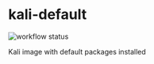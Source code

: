 # kali-default

![workflow status](https://github.com/xtruder/docker-images/actions/workflows/kali-default.yml/badge.svg)

Kali image with default packages installed
